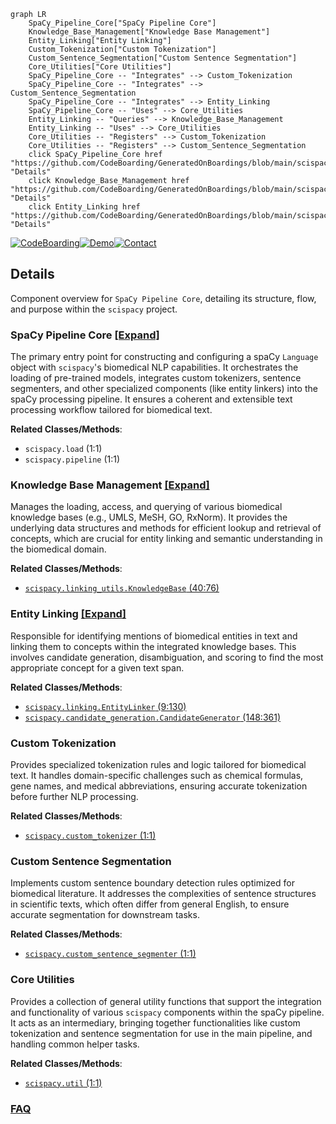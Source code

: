 ```mermaid
graph LR
    SpaCy_Pipeline_Core["SpaCy Pipeline Core"]
    Knowledge_Base_Management["Knowledge Base Management"]
    Entity_Linking["Entity Linking"]
    Custom_Tokenization["Custom Tokenization"]
    Custom_Sentence_Segmentation["Custom Sentence Segmentation"]
    Core_Utilities["Core Utilities"]
    SpaCy_Pipeline_Core -- "Integrates" --> Custom_Tokenization
    SpaCy_Pipeline_Core -- "Integrates" --> Custom_Sentence_Segmentation
    SpaCy_Pipeline_Core -- "Integrates" --> Entity_Linking
    SpaCy_Pipeline_Core -- "Uses" --> Core_Utilities
    Entity_Linking -- "Queries" --> Knowledge_Base_Management
    Entity_Linking -- "Uses" --> Core_Utilities
    Core_Utilities -- "Registers" --> Custom_Tokenization
    Core_Utilities -- "Registers" --> Custom_Sentence_Segmentation
    click SpaCy_Pipeline_Core href "https://github.com/CodeBoarding/GeneratedOnBoardings/blob/main/scispacy/SpaCy_Pipeline_Core.md" "Details"
    click Knowledge_Base_Management href "https://github.com/CodeBoarding/GeneratedOnBoardings/blob/main/scispacy/Knowledge_Base_Management.md" "Details"
    click Entity_Linking href "https://github.com/CodeBoarding/GeneratedOnBoardings/blob/main/scispacy/Entity_Linking.md" "Details"
```

[![CodeBoarding](https://img.shields.io/badge/Generated%20by-CodeBoarding-9cf?style=flat-square)](https://github.com/CodeBoarding/GeneratedOnBoardings)[![Demo](https://img.shields.io/badge/Try%20our-Demo-blue?style=flat-square)](https://www.codeboarding.org/demo)[![Contact](https://img.shields.io/badge/Contact%20us%20-%20contact@codeboarding.org-lightgrey?style=flat-square)](mailto:contact@codeboarding.org)

## Details

Component overview for `SpaCy Pipeline Core`, detailing its structure, flow, and purpose within the `scispacy` project.

### SpaCy Pipeline Core [[Expand]](./SpaCy_Pipeline_Core.md)
The primary entry point for constructing and configuring a spaCy `Language` object with `scispacy`'s biomedical NLP capabilities. It orchestrates the loading of pre-trained models, integrates custom tokenizers, sentence segmenters, and other specialized components (like entity linkers) into the spaCy processing pipeline. It ensures a coherent and extensible text processing workflow tailored for biomedical text.


**Related Classes/Methods**:

- `scispacy.load` (1:1)
- `scispacy.pipeline` (1:1)


### Knowledge Base Management [[Expand]](./Knowledge_Base_Management.md)
Manages the loading, access, and querying of various biomedical knowledge bases (e.g., UMLS, MeSH, GO, RxNorm). It provides the underlying data structures and methods for efficient lookup and retrieval of concepts, which are crucial for entity linking and semantic understanding in the biomedical domain.


**Related Classes/Methods**:

- <a href="https://github.com/allenai/scispacy/blob/main/scispacy/linking_utils.py#L40-L76" target="_blank" rel="noopener noreferrer">`scispacy.linking_utils.KnowledgeBase` (40:76)</a>


### Entity Linking [[Expand]](./Entity_Linking.md)
Responsible for identifying mentions of biomedical entities in text and linking them to concepts within the integrated knowledge bases. This involves candidate generation, disambiguation, and scoring to find the most appropriate concept for a given text span.


**Related Classes/Methods**:

- <a href="https://github.com/allenai/scispacy/blob/main/scispacy/linking.py#L9-L130" target="_blank" rel="noopener noreferrer">`scispacy.linking.EntityLinker` (9:130)</a>
- <a href="https://github.com/allenai/scispacy/blob/main/scispacy/candidate_generation.py#L148-L361" target="_blank" rel="noopener noreferrer">`scispacy.candidate_generation.CandidateGenerator` (148:361)</a>


### Custom Tokenization
Provides specialized tokenization rules and logic tailored for biomedical text. It handles domain-specific challenges such as chemical formulas, gene names, and medical abbreviations, ensuring accurate tokenization before further NLP processing.


**Related Classes/Methods**:

- <a href="https://github.com/allenai/scispacy/blob/main/scispacy/custom_tokenizer.py#L1-L1" target="_blank" rel="noopener noreferrer">`scispacy.custom_tokenizer` (1:1)</a>


### Custom Sentence Segmentation
Implements custom sentence boundary detection rules optimized for biomedical literature. It addresses the complexities of sentence structures in scientific texts, which often differ from general English, to ensure accurate segmentation for downstream tasks.


**Related Classes/Methods**:

- <a href="https://github.com/allenai/scispacy/blob/main/scispacy/custom_sentence_segmenter.py#L1-L1" target="_blank" rel="noopener noreferrer">`scispacy.custom_sentence_segmenter` (1:1)</a>


### Core Utilities
Provides a collection of general utility functions that support the integration and functionality of various `scispacy` components within the spaCy pipeline. It acts as an intermediary, bringing together functionalities like custom tokenization and sentence segmentation for use in the main pipeline, and handling common helper tasks.


**Related Classes/Methods**:

- <a href="https://github.com/allenai/scispacy/blob/main/scispacy/util.py#L1-L1" target="_blank" rel="noopener noreferrer">`scispacy.util` (1:1)</a>




### [FAQ](https://github.com/CodeBoarding/GeneratedOnBoardings/tree/main?tab=readme-ov-file#faq)